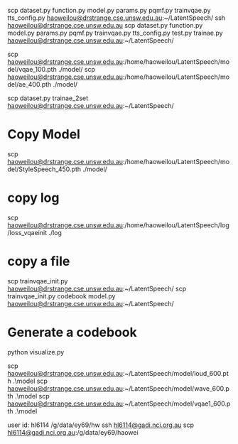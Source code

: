 scp dataset.py function.py model.py params.py pqmf.py trainvqae.py tts_config.py haoweilou@drstrange.cse.unsw.edu.au:~/LatentSpeech/
ssh haoweilou@drstrange.cse.unsw.edu.au
scp dataset.py function.py model.py params.py pqmf.py trainvqae.py tts_config.py test.py trainae.py haoweilou@drstrange.cse.unsw.edu.au:~/LatentSpeech/


scp haoweilou@drstrange.cse.unsw.edu.au:/home/haoweilou/LatentSpeech/model/vqae_100.pth ./model/
scp haoweilou@drstrange.cse.unsw.edu.au:/home/haoweilou/LatentSpeech/model/ae_400.pth ./model/

scp dataset.py trainae_2set haoweilou@drstrange.cse.unsw.edu.au:~/LatentSpeech/
# Copy Model
scp haoweilou@drstrange.cse.unsw.edu.au:/home/haoweilou/LatentSpeech/model/StyleSpeech_450.pth ./model/

# copy log
scp haoweilou@drstrange.cse.unsw.edu.au:/home/haoweilou/LatentSpeech/log/loss_vqaeinit ./log

# copy a file 
scp trainvqae_init.py haoweilou@drstrange.cse.unsw.edu.au:~/LatentSpeech/
scp trainvqae_init.py codebook model.py haoweilou@drstrange.cse.unsw.edu.au:~/LatentSpeech/

# Generate a codebook 
python visualize.py

scp haoweilou@drstrange.cse.unsw.edu.au:~/LatentSpeech/model/loud_600.pth  .\model
scp haoweilou@drstrange.cse.unsw.edu.au:~/LatentSpeech/model/wave_600.pth  .\model
scp haoweilou@drstrange.cse.unsw.edu.au:~/LatentSpeech/model/vqae1_600.pth  .\model

user id: hl6114
/g/data/ey69/hw
ssh hl6114@gadi.nci.org.au
scp hl6114@gadi.nci.org.au:/g/data/ey69/haowei